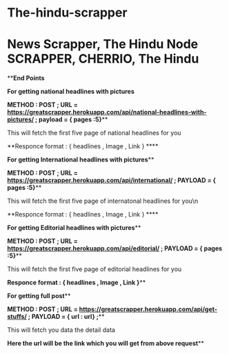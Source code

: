 # The-hindu-scrapper

# News Scrapper, The Hindu Node SCRAPPER, CHERRIO, The Hindu

****End Points**


****For getting national headlines with pictures****

**METHOD : POST ; URL = https://greatscrapper.herokuapp.com/api/national-headlines-with-pictures/ ; payload = { pages :5}****

This will fetch the first five page of national headlines for you

**Responce format : {
                      headlines ,
                      Image ,
                      Link
                   }
                   ****
                   

**For getting International headlines with pictures****

**METHOD : POST ; URL = https://greatscrapper.herokuapp.com/api/international/ ; PAYLOAD = { pages :5}****

This will fetch the first five page of internatonal headlines for you\n

**Responce format : {
                      headlines ,
                      Image ,
                      Link
                   }
                   ****

**For getting Editorial headlines with pictures****

**METHOD : POST ; URL = https://greatscrapper.herokuapp.com/api/editorial/ ; PAYLOAD = { pages :5}****

This will fetch the first five page of editorial headlines for you

**Responce format : {
                      headlines ,
                      Image ,
                      Link
                   }****
                   
                   


**For getting full post****

**METHOD : POST ; URL = https://greatscrapper.herokuapp.com/api/get-stuffs/ ; PAYLOAD = { url : url} ;****

This will fetch you data the detail data

**Here the url will be the link which you will get from above request****
